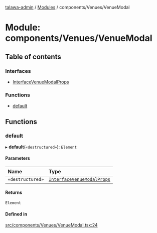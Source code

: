 [talawa-admin](../README.md) / [Modules](../modules.md) / components/Venues/VenueModal

# Module: components/Venues/VenueModal

## Table of contents

### Interfaces

- [InterfaceVenueModalProps](../interfaces/components_Venues_VenueModal.InterfaceVenueModalProps.md)

### Functions

- [default](components_Venues_VenueModal.md#default)

## Functions

### default

▸ **default**(`«destructured»`): `Element`

#### Parameters

| Name | Type |
| :------ | :------ |
| `«destructured»` | [`InterfaceVenueModalProps`](../interfaces/components_Venues_VenueModal.InterfaceVenueModalProps.md) |

#### Returns

`Element`

#### Defined in

[src/components/Venues/VenueModal.tsx:24](https://github.com/AdityaRaimec22/talawa-admin/blob/234b10f/src/components/Venues/VenueModal.tsx#L24)
